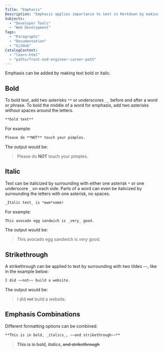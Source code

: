 ```yaml
---
Title: "Emphasis"
Description: "Emphasis applies importance to text in Markdown by making it bold, italic, and/or strikethrough."
Subjects:
  - "Developer Tools"
  - "Web Development"
Tags:
  - "Paragraphs"
  - "Documentation"
  - "GitHub"
CatalogContent:
  - "learn-html"
  - "paths/front-end-engineer-career-path"
---
```


Emphasis can be added by making text bold or italic.

## Bold

To bold text, add two asterisks `**` or underscores `__` before and after a word or phrase. To bold the middle of a word for emphasis, add two asterisks without spaces around the letters.

```md
**bold text**
```

For example:

```md
Please do **NOT** touch your pimples.
```

The output would be:

> Please do **NOT** touch your pimples.

## Italic

Text can be italicized by surrounding with either one asterisk `*` or one underscore `_` on each side. Parts of a word can even be italicized by surrounding the letters with one asterisk, no spaces.

```md
_Italic text_ is *awe*some!
```

For example:

```md
This avocado egg sandwich is _very_ good.
```

The output would be:

> This avocado egg sandwich is _very_ good.

## Strikethrough

A strikethrough can be applied to text by surrounding with two tildes `~~`, like in the example below:

```md
I did ~~not~~ build a website.
```

The output would be:

> I did ~~not~~ build a website.

## Emphasis Combinations

Different formatting options can be combined:

```md
**This is in bold, _italics_, ~~and strikethrough~~**
```

> **This is in bold, _italics_, ~~and strikethrough~~**
